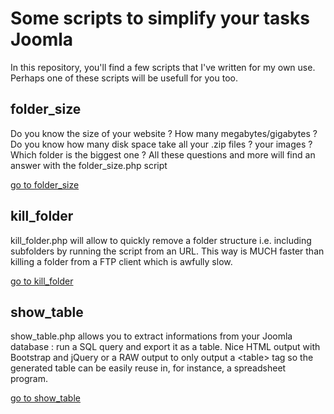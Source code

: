 # Some scripts to simplify your tasks Joomla

In this repository, you'll find a few scripts that I've written for my own use.  Perhaps one of these scripts will be usefull for you too.

## folder_size 

Do you know the size of your website ?  How many megabytes/gigabytes ? Do you know how many disk space take all your .zip files ?  your images ? 
Which folder is the biggest one ? All these questions and more will find an answer with the folder_size.php script

[go to folder_size](https://github.com/cavo789/joomla_free/tree/master/folder_size)

## kill_folder

kill_folder.php will allow to quickly remove a folder structure i.e. including subfolders by running the script from an URL.  This way is MUCH faster than killing a folder from a FTP client which is awfully slow.

[go to kill_folder](https://github.com/cavo789/joomla_free/tree/master/kill_folder)

## show_table

show_table.php allows you to extract informations from your Joomla database : run a SQL query and export it as a table.  Nice HTML output with Bootstrap and jQuery or a RAW output to only output a &lt;table&gt; tag so the generated table can be easily reuse in, for instance, a spreadsheet program.

[go to show_table](https://github.com/cavo789/joomla_free/tree/master/show_table)
